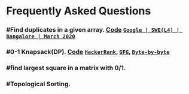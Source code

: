 # Frequently Asked Questions 

### #Find duplicates in a given array. [Code](https://www.google.com/) [`Google | SWE(L4) | Bangalore | March 2020`](https://leetcode.com/discuss/interview-experience/550220/google-swel4-bangalore-march-2020-offer)
### #0-1 Knapsack(DP). [Code](https://www.google.com/) [`HackerRank`](https://www.hackerearth.com/practice/notes/the-knapsack-problem/), [`GFG`](https://www.geeksforgeeks.org/0-1-knapsack-problem-dp-10/), [`Byte-by-byte`](https://www.byte-by-byte.com/01knapsack/)
### #find largest square in a matrix with 0/1. 
### #Topological Sorting. 
